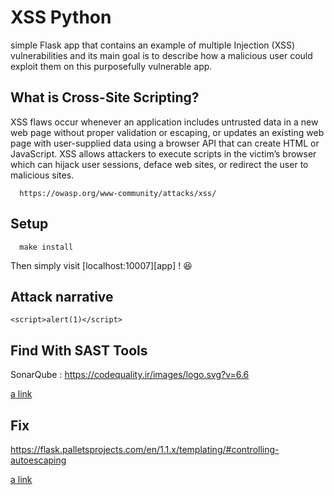 # XSS Python


simple Flask app that contains an example of multiple Injection (XSS) vulnerabilities and its main goal is to describe how a malicious user could exploit them on this purposefully vulnerable app.


## What is Cross-Site Scripting?

XSS flaws occur whenever an application includes untrusted data in a new web page without proper validation or escaping, or updates an existing web page with user-supplied data using a browser API that can create HTML or JavaScript. XSS allows attackers to execute scripts in the victim’s browser which can hijack user sessions, deface web sites, or redirect the user to malicious sites.

      https://owasp.org/www-community/attacks/xss/


## Setup


      make install


Then simply visit [localhost:10007][app] ! 😆


## Attack narrative

    <script>alert(1)</script>
    
## Find With SAST Tools

  SonarQube : https://codequality.ir/images/logo.svg?v=6.6
      
  [a link](https://github.com/user/repo/blob/branch/other_file.md)

      
## Fix 

https://flask.palletsprojects.com/en/1.1.x/templating/#controlling-autoescaping
      
[a link](https://flask.palletsprojects.com/en/1.1.x/templating/#controlling-autoescaping)

